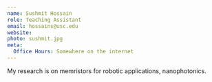 ```yaml
---
name: Sushmit Hossain
role: Teaching Assistant
email: hossains@usc.edu
website: 
photo: sushmit.jpg
meta:
  Office Hours: Somewhere on the internet
---
```


My research is on memristors for robotic applications, nanophotonics.
